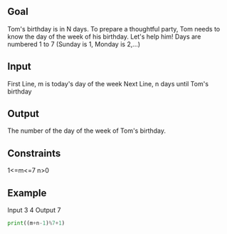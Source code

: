 ## Goal

Tom's birthday is in N days. To prepare a thoughtful party, Tom needs to know the day of the week of his birthday. Let's help him!
Days are numbered 1 to 7 (Sunday is 1, Monday is 2,...)

## Input
First Line, m is today's day of the week
Next Line, n days until Tom's birthday

## Output
The number of the day of the week of Tom's birthday.

## Constraints
1<=m<=7
n>0

## Example
Input
3
4
Output
7


```py 
print((m+n-1)%7+1)
```
